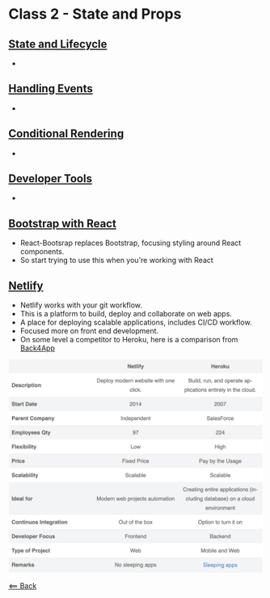 # Class 2 - State and Props

## [State and Lifecycle](https://reactjs.org/docs/state-and-lifecycle.html)

-

## [Handling Events](https://reactjs.org/docs/handling-events.html)

-

## [Conditional Rendering](ttps://reactjs.org/docs/conditional-rendering.html)

-

## [Developer Tools](https://reactjs.org/tutorial/tutorial.html)

-

## [Bootstrap with React](https://react-bootstrap.github.io/)

- React-Bootsrap replaces Bootstrap, focusing styling around React components.
- So start trying to use this when you're working with React

## [Netlify](https://www.netlify.com/)

- Netlify works with your git workflow.
- This is a platform to build, deploy and collaborate on web apps.
- A place for deploying scalable applications, includes CI/CD workflow.
- Focused more on front end development.
- On some level a competitor to Heroku, here is a comparison from [Back4App](https://blog.back4app.com/netlify-vs-heroku/)

![Netlify Heroku Comparison](images/Netlify-Heroku-Comparison.png)

[<== Back](../README.md)
